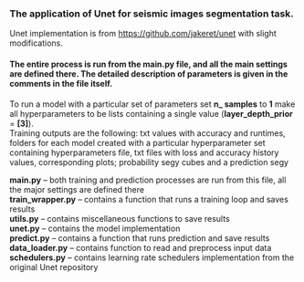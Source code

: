 ### The application of Unet for seismic images segmentation task.

Unet implementation is from https://github.com/jakeret/unet with slight modifications.

#### The entire process is run from the main.py file, and all the main settings are defined there. The detailed description of parameters is given in the comments in the file itself.

To run a model with a particular set of parameters set **n_ samples** to **1** make all hyperparameters to be lists containing a single value (**layer_depth_prior** = **[3]**).  
Training outputs are the following: txt values with accuracy and runtimes, folders for each model created with a particular hyperparameter set containing hyperparameters file, txt files with loss and accuracy history values, corresponding plots; probability segy cubes and a prediction segy

**main.py** – both training and prediction processes are run from this file, all the major settings are defined there  
**train_wrapper.py** – contains a function that runs a training loop and saves results  
**utils.py** – contains miscellaneous functions to save results  
**unet.py** – contains the model implementation  
**predict.py** – contains a function that runs prediction and save results  
**data_loader.py** – contains function to read and preprocess input data  
**schedulers.py** – contains learning rate schedulers implementation from the original Unet repository  


